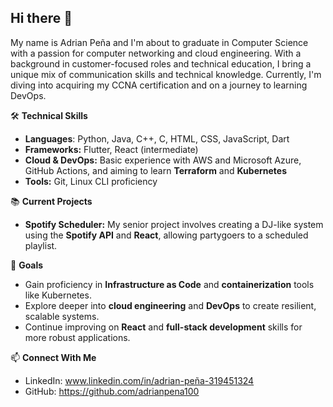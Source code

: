 ## Hi there 👋

<!--
**adrianpena100/adrianpena100** is a ✨ _special_ ✨ repository because its `README.md` (this file) appears on your GitHub profile.

Here are some ideas to get you started:

- 🔭 I’m currently working on ...
- 🌱 I’m currently learning ...
- 👯 I’m looking to collaborate on ...
- 🤔 I’m looking for help with ...
- 💬 Ask me about ...
- 📫 How to reach me: ...
- 😄 Pronouns: ...
- ⚡ Fun fact: ...
-->
My name is Adrian Peña and I'm about to graduate in Computer Science with a passion for computer networking and cloud engineering. With a background in customer-focused roles and technical education, I bring a unique mix of communication skills and technical knowledge. Currently, I'm diving into acquiring my CCNA certification and on a journey to learning DevOps.

🛠️ **Technical Skills**
* **Languages**: Python, Java, C++, C, HTML, CSS, JavaScript, Dart
* **Frameworks:** Flutter, React (intermediate)
* **Cloud & DevOps:** Basic experience with AWS and Microsoft Azure, GitHub Actions, and aiming to learn **Terraform** and **Kubernetes**
* **Tools:** Git, Linux CLI proficiency

📚 **Current Projects**
* **Spotify Scheduler:** My senior project involves creating a DJ-like system using the **Spotify API** and **React**, allowing partygoers to a scheduled playlist.

🎯 **Goals**
* Gain proficiency in **Infrastructure as Code** and **containerization** tools like Kubernetes.
* Explore deeper into **cloud engineering** and **DevOps** to create resilient, scalable systems.
* Continue improving on **React** and **full-stack development** skills for more robust applications.

📫 **Connect With Me**

* LinkedIn: www.linkedin.com/in/adrian-peña-319451324
* GitHub: https://github.com/adrianpena100
